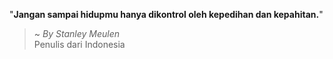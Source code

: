 "**Jangan sampai hidupmu hanya dikontrol oleh kepedihan dan kepahitan.**"

> ~ _By Stanley Meulen_  
Penulis dari Indonesia

